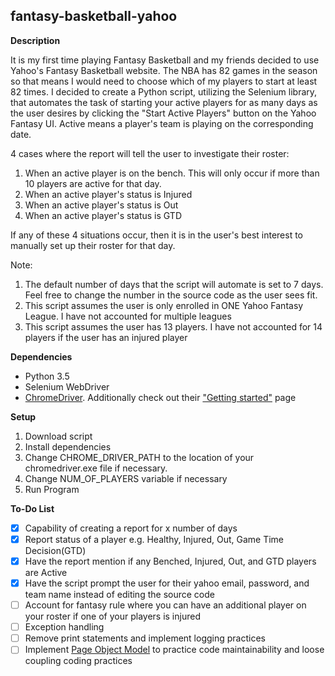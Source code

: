 ## fantasy-basketball-yahoo

**Description**

It is my first time playing Fantasy Basketball and my friends decided to use Yahoo's Fantasy Basketball website. The NBA has 82 games in the season so that means I would need to choose which of my players to start at least 82 times. I decided to create a Python script, utilizing the Selenium library, that automates the task of starting your active players for as many days as the user desires by clicking the "Start Active Players" button on the Yahoo Fantasy UI. Active means a player's team is playing on the corresponding date.

4 cases where the report will tell the user to investigate their roster:
1. When an active player is on the bench. This will only occur if more than 10 players are active for that day.
2. When an active player's status is Injured
3. When an active player's status is Out
4. When an active player's status is GTD

If any of these 4 situations occur, then it is in the user's best interest to manually set up their roster for that day.

Note:
1. The default number of days that the script will automate is set to 7 days. Feel free to change the number in the source code as the user sees fit.
2. This script assumes the user is only enrolled in ONE Yahoo Fantasy League. I have not accounted for multiple leagues
3. This script assumes the user has 13 players. I have not accounted for 14 players if the user has an injured player

**Dependencies**
* Python 3.5
* Selenium WebDriver
* [ChromeDriver](https://sites.google.com/a/chromium.org/chromedriver/downloads). Additionally check out their ["Getting started"](https://sites.google.com/a/chromium.org/chromedriver/getting-started) page 

**Setup**
1. Download script
2. Install dependencies
3. Change CHROME_DRIVER_PATH to the location of your chromedriver.exe file if necessary.
4. Change NUM_OF_PLAYERS variable if necessary
5. Run Program

**To-Do List**

- [x] Capability of creating a report for x number of days
- [x] Report status of a player e.g. Healthy, Injured, Out, Game Time Decision(GTD)
- [x] Have the report mention if any Benched, Injured, Out, and GTD players are Active
- [x] Have the script prompt the user for their yahoo email, password, and team name instead of editing the source code
- [ ] Account for fantasy rule where you can have an additional player on your roster if one of your players is injured
- [ ] Exception handling
- [ ] Remove print statements and implement logging practices
- [ ] Implement [Page Object Model](https://www.toptal.com/selenium/test-automation-in-selenium-using-page-object-model-and-page-factory) to practice code maintainability and loose coupling coding practices